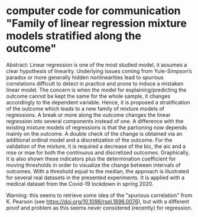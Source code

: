 # computer code for communication "Family of linear regression mixture models stratified along the outcome"

Abstract: Linear regression is one of the most studied model, it assumes a clear hypothesis of linearity. Underlying issues coming from Yule-Simpson’s paradox or more generally hidden
nonlinearities lead to spurious correlations difficult to detect in practice and prone to induce a mistaken linear model.
The concern is when the model for explaining/predicting the outcome cannot be kept the same for the whole sample, it changes accordingly to the dependent variable. Hence, it
is proposed a stratification of the outcome which leads to a new family of mixture models of regressions. A break or more along the outcome changes the linear regression into 
several components instead of one. A difference with the existing mixture models of regressions is that the partioning now depends mainly on the outcome. A double check
of the change is obtained via an additional ordinal model and a discretization of the outcome. For the validation of the mixture, it is required a decrease of the bic, the aic and
a mse or mae for both the continuous and discretized outcomes. Graphically, it is also shown these indicators plus the determination coefficient for moving thresholds in order
to visualize the change between intervals of outcomes. With a threshold equal to the median, the approach is illustrated for several real datasets in the presented experiments. It is
applied with a medical dataset from the Covid-19 lockdown in spring 2020.

Warning: this seems to retrieve some idea of the "spurious correlation" from K. Pearson (see https://doi.org/10.1098/rspl.1896.0076), but with a different proof and problem as this seems never considered (recently) for regression.
